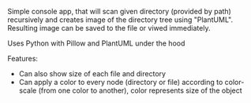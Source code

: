 Simple console app, that will scan given directory (provided by path) recursively and creates image of the directory tree using "PlantUML".
Resulting image can be saved to the file or viwed immediately.

Uses Python with Pillow and PlantUML under the hood

Features:
* Can also show size of each file and directory
* Can apply a color to every node (directory or file) according to color-scale (from one color to another), color represents size of the object